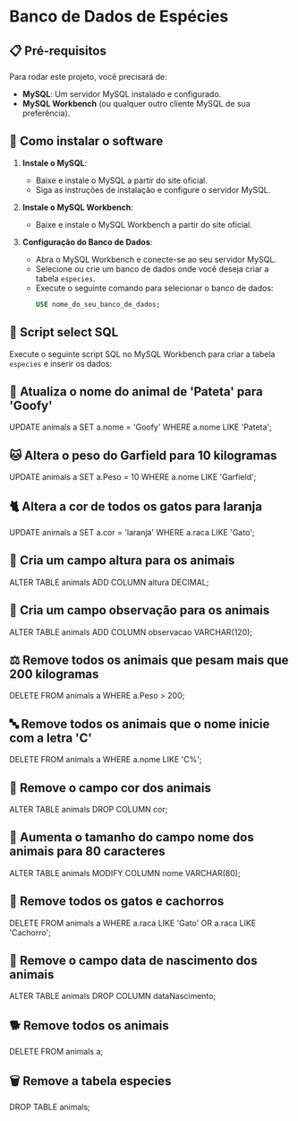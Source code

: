 # Banco de Dados de Espécies

## 📋 Pré-requisitos

Para rodar este projeto, você precisará de:

- **MySQL**: Um servidor MySQL instalado e configurado.
- **MySQL Workbench** (ou qualquer outro cliente MySQL de sua preferência).

## 🔧 Como instalar o software

1. **Instale o MySQL**:
   - Baixe e instale o MySQL a partir do site oficial.
   - Siga as instruções de instalação e configure o servidor MySQL.

2. **Instale o MySQL Workbench**:
   - Baixe e instale o MySQL Workbench a partir do site oficial.

3. **Configuração do Banco de Dados**:
   - Abra o MySQL Workbench e conecte-se ao seu servidor MySQL.
   - Selecione ou crie um banco de dados onde você deseja criar a tabela `especies`.
   - Execute o seguinte comando para selecionar o banco de dados:
     ```sql
     USE nome_do_seu_banco_de_dados;
     ```

## 📝 Script select SQL

Execute o seguinte script SQL no MySQL Workbench para criar a tabela `especies` e inserir os dados:

## 🐶 Atualiza o nome do animal de 'Pateta' para 'Goofy'
UPDATE animals a SET a.nome = 'Goofy' WHERE a.nome LIKE 'Pateta';

## 🐱 Altera o peso do Garfield para 10 kilogramas
UPDATE animals a SET a.Peso = 10 WHERE a.nome LIKE 'Garfield';

## 🐈 Altera a cor de todos os gatos para laranja
UPDATE animals a SET a.cor = 'laranja' WHERE a.raca LIKE 'Gato';

## 📏 Cria um campo altura para os animais
ALTER TABLE animals ADD COLUMN altura DECIMAL;

## 📝 Cria um campo observação para os animais
ALTER TABLE animals ADD COLUMN observacao VARCHAR(120);

## ⚖️ Remove todos os animais que pesam mais que 200 kilogramas
DELETE FROM animals a WHERE a.Peso > 200;

## 🔤 Remove todos os animais que o nome inicie com a letra 'C'
DELETE FROM animals a WHERE a.nome LIKE 'C%';

## 🎨 Remove o campo cor dos animais
ALTER TABLE animals DROP COLUMN cor;

## 📛 Aumenta o tamanho do campo nome dos animais para 80 caracteres
ALTER TABLE animals MODIFY COLUMN nome VARCHAR(80);

## 🐾 Remove todos os gatos e cachorros
DELETE FROM animals a WHERE a.raca LIKE 'Gato' OR a.raca LIKE 'Cachorro';

## 🎂 Remove o campo data de nascimento dos animais
ALTER TABLE animals DROP COLUMN dataNascimento;

## 🐕 Remove todos os animais
DELETE FROM animals a;

## 🗑️ Remove a tabela especies
DROP TABLE animals;
